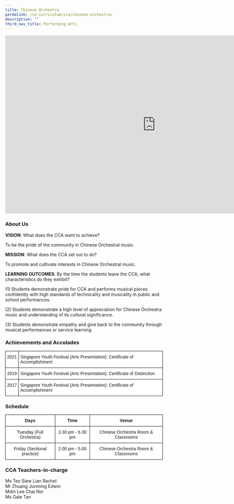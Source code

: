 ```yaml
---
title: Chinese Orchestra
permalink: /co-curriculum/cca/chinese-orchestra/
description: ""
third_nav_title: Performing Arts
---
```

<iframe allowfullscreen="true" height="569" width="960" frameborder="0" src="https://docs.google.com/presentation/d/e/2PACX-1vRq2TTD_7JBeFrJy07x5ARHods2fuqkMiTheWG-xwrGdVQgvRLA6qg35QzeTscIvFqHu0OX3pCIF4Po/embed?start=true&amp;loop=true&amp;delayms=3000"></iframe>

### About Us

**VISION**: What does the CCA want to achieve?&nbsp;

To be the pride of the community in Chinese Orchestral music.  

**MISSION**: What does the CCA set out to do?

To promote and cultivate interests in Chinese Orchestral music.  

**LEARNING OUTCOMES**: By the time the students leave the CCA, what characteristics do they exhibit?

(1) Students demonstrate pride for CCA and performs musical pieces confidently with high standards of technicality and musicality in public and school performances.  

(2) Students demonstrate a high level of appreciation for Chinese Orchestra music and understanding of its cultural significance.

(3) Students demonstrate empathy and give back to the community through musical performances or service learning.

### Achievements and Accolades

<style type="text/css">
.tg  {border-collapse:collapse;border-spacing:0;}
.tg td{border-color:black;border-style:solid;border-width:1px;font-family:Arial, sans-serif;font-size:14px;
  overflow:hidden;padding:10px 5px;word-break:normal;}
.tg th{border-color:black;border-style:solid;border-width:1px;font-family:Arial, sans-serif;font-size:14px;
  font-weight:normal;overflow:hidden;padding:10px 5px;word-break:normal;}
.tg .tg-ktyi{background-color:#FFF;text-align:left;vertical-align:top}
</style>
<table class="tg">
<thead>
  <tr>
    <th class="tg-ktyi">2021</th>
    <th class="tg-ktyi">Singapore Youth Festival (Arts Presentation): Certificate of Accomplishment</th>
  </tr>
</thead>
<tbody>
  <tr>
    <td class="tg-ktyi">2019</td>
    <td class="tg-ktyi">Singapore Youth Festival (Arts Presentation): Certificate of Distinction</td>
  </tr>
  <tr>
    <td class="tg-ktyi">2017</td>
    <td class="tg-ktyi">Singapore Youth Festival (Arts Presentation): Certificate of Accomplishment</td>
  </tr>
</tbody>
</table>

### Schedule

<style type="text/css">
.tg  {border-collapse:collapse;border-spacing:0;}
.tg td{border-color:black;border-style:solid;border-width:1px;font-family:Arial, sans-serif;font-size:14px;
  overflow:hidden;padding:10px 5px;word-break:normal;}
.tg th{border-color:black;border-style:solid;border-width:1px;font-family:Arial, sans-serif;font-size:14px;
  font-weight:normal;overflow:hidden;padding:10px 5px;word-break:normal;}
.tg .tg-9hzb{background-color:#FFF;font-weight:bold;text-align:center;vertical-align:top}
.tg .tg-7yig{background-color:#FFF;text-align:center;vertical-align:top}
</style>
<table class="tg">
<thead>
  <tr>
    <th class="tg-9hzb">Days</th>
    <th class="tg-9hzb">Time</th>
    <th class="tg-9hzb">Venue</th>
  </tr>
</thead>
<tbody>
  <tr>
    <td class="tg-7yig">Tuesday (Full Orchestra)</td>
    <td class="tg-7yig">3.30 pm - 6.30 pm </td>
    <td class="tg-7yig">Chinese Orchestra Room &amp;  Classrooms</td>
  </tr>
  <tr>
    <td class="tg-7yig">Friday (Sectional practice)</td>
    <td class="tg-7yig">2.00 pm - 5.00 pm </td>
    <td class="tg-7yig">Chinese Orchestra Room &amp; Classrooms</td>
  </tr>
</tbody>
</table>

### CCA Teachers-in-charge

Ms Teo Siew Lian Rachel   <br>
Mr Zhuang Junming Edwin     <br>
Mdm Lee Chai Noi     <br>
Ms Gale Tan